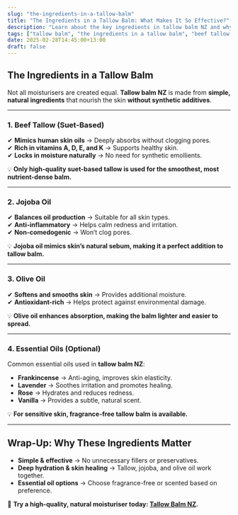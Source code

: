 ```yaml
---
slug: "the-ingredients-in-a-tallow-balm"
title: "The Ingredients in a Tallow Balm: What Makes It So Effective?"
description: "Learn about the key ingredients in tallow balm NZ and why they work so well for hydration, healing, and skin protection."
tags: ["tallow balm", "the ingredients in a tallow balm", "beef tallow for skin NZ"]
date: 2025-02-28T14:45:00+13:00
draft: false
---
```


## The Ingredients in a Tallow Balm  

Not all moisturisers are created equal. **Tallow balm NZ** is made from **simple, natural ingredients** that nourish the skin **without synthetic additives**.  

---

### **1. Beef Tallow (Suet-Based)**  

✔ **Mimics human skin oils** → Deeply absorbs without clogging pores.  
✔ **Rich in vitamins A, D, E, and K** → Supports healthy skin.  
✔ **Locks in moisture naturally** → No need for synthetic emollients.  

💡 **Only high-quality suet-based tallow is used for the smoothest, most nutrient-dense balm.**  

---

### **2. Jojoba Oil**  

✔ **Balances oil production** → Suitable for all skin types.  
✔ **Anti-inflammatory** → Helps calm redness and irritation.  
✔ **Non-comedogenic** → Won’t clog pores.  

💡 **Jojoba oil mimics skin’s natural sebum, making it a perfect addition to tallow balm.**  

---

### **3. Olive Oil**  

✔ **Softens and smooths skin** → Provides additional moisture.  
✔ **Antioxidant-rich** → Helps protect against environmental damage.  

💡 **Olive oil enhances absorption, making the balm lighter and easier to spread.**  

---

### **4. Essential Oils (Optional)**  

Common essential oils used in **tallow balm NZ**:  

- **Frankincense** → Anti-aging, improves skin elasticity.  
- **Lavender** → Soothes irritation and promotes healing.  
- **Rose** → Hydrates and reduces redness.  
- **Vanilla** → Provides a subtle, natural scent.  

💡 **For sensitive skin, fragrance-free tallow balm is available.**  

---

## **Wrap-Up: Why These Ingredients Matter**  

- **Simple & effective** → No unnecessary fillers or preservatives.  
- **Deep hydration & skin healing** → Tallow, jojoba, and olive oil work together.  
- **Essential oil options** → Choose fragrance-free or scented based on preference.  

🔗 **Try a high-quality, natural moisturiser today: [Tallow Balm NZ](https://primalpantry.co.nz/shop/products/tallow-skin/).**
